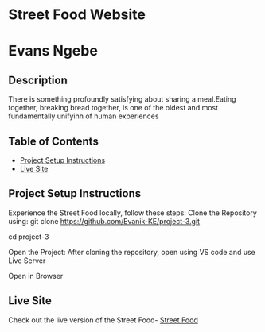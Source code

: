 # Street Food Website

# Evans Ngebe

## Description
There is something profoundly satisfying about sharing a meal.Eating together, breaking bread together, is one of the oldest and most fundamentally unifyinh of human experiences

## Table of Contents

- [Project Setup Instructions](#project-setup-instructions)
- [Live Site](#live-site)

## Project Setup Instructions
Experience the Street Food locally, follow these steps:
Clone the Repository using:
git clone https://github.com/Evanik-KE/project-3.git

cd project-3

Open the Project:
After cloning the repository, open using VS code and use Live Server

Open in Browser


## Live Site
Check out the live version of the Street Food-
[Street Food](https://evanik-ke.github.io/project-3/)